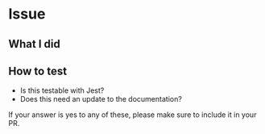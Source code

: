 <!--

Please submit all PRs to the `master` branch unless they are specific to current
release.

Maintainers: Please tag your pull request with at least one of the following:
`["cleanup", "BREAKING CHANGE", "feature request", "bug", "documentation", "maintenance", "dependencies", "other"]`

-->
# Issue

## What I did

## How to test

- Is this testable with Jest?
- Does this need an update to the documentation?

If your answer is yes to any of these, please make sure to include it in your PR.
